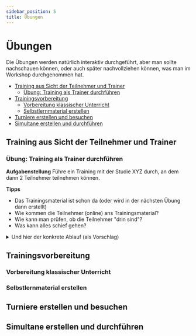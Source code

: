 ```yaml
---
sidebar_position: 5
title: Übungen
---
```

# Übungen

Die Übungen werden natürlich interaktiv durchgeführt, aber man sollte nachschauen können, oder auch später nachvollziehen können, was man im Workshop durchgenommen hat.

* [Training aus Sicht der Teilnehmer und Trainer](#training-aus-sicht-der-teilnehmer-und-trainer)
  * [Übung: Training als Trainer durchführen](#übung-training-als-trainer-durchführen)
* [Trainingsvorbereitung](#trainingsvorbereitung)
  * [Vorbereitung klassischer Unterricht](#vorbereitung-klassischer-unterricht)
  * [Selbstlernmaterial erstellen](#selbstlernmaterial-erstellen)
* [Turniere erstellen und besuchen](#turniere-erstellen-und-besuchen)
* [Simultane erstellen und durchführen](#simultane-erstellen-und-durchführen)

## Training aus Sicht der Teilnehmer und Trainer

### Übung: Training als Trainer durchführen

**Aufgabenstellung** Führe ein Training mit der Studie XYZ durch, an dem dann 2 Teilnehmer teilnehmen können.

**Tipps** 
* Das Trainingsmaterial ist schon da (oder wird in der nächsten Übung dann erstellt)
* Wie kommen die Teilnehmer (online) ans Trainingsmaterial?
* Wie kann man prüfen, ob die Teilnehmer "drin sind"?
* Was kann alles schief gehen?

<details>
  <summary>Und hier der konkrete Ablauf (als Vorschlag)</summary>
  
  <h3>Lösung Training durchführen</h3>
  <ol>
    <li>Zuerst muss man die Studie haben als URL: entweder die Studie selbst, oder das Kapitel: Lernen > Studien > Meine Studien > Studie anwählen ==> URL im Browser; Kapitel: Kapitel auswählen > Teilen und Exportieren > URL des aktuellen Kapitels.</li>
    <li>Einfügen der URL in den Textkanal, den man für das Training verwenden möchte.</li>
    <li>Den Teilnehmern auch sagen, dass die URL nun verfügbar ist.</li>
    <li>Sobald die Teilnehmer auf die URL klicken, landen sie in der Studie / dem Kapitel.</li>
    <li>Man sieht die konkreten Teilnehmer, die dabei sind.</li>
    <li>Zur Sicherheit machen wir gerne noch einen Check, ob auch die Verbindung funktioniert: Pfeile malen, einen Zug ausführen und zurücknehmen, die Schüler sagen dann, was gerade passiert.</li>
  </ol>

Es kann dazu kommen, dass die Teilnehmer selbst aktiv in der Studie sind, und dann plötzlich nicht mehr synchron sind. Dann taucht in roter Knopf auf, den kann man drücken, und ist wieder "in sync".
</details>

## Trainingsvorbereitung

### Vorbereitung klassischer Unterricht

### Selbstlernmaterial erstellen

## Turniere erstellen und besuchen

## Simultane erstellen und durchführen
